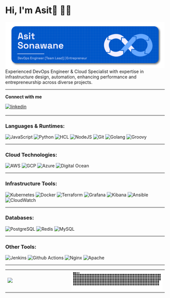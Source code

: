 # Hi, I'm Asit👋 👨‍💻

<img src="https://github.com/asitsonawane/asitsonawane/blob/main/LinkedIn%20cover%20-%201.png" alt="banner that says Asit Sonawane - DevOps Engineer (Team Lead) | Entrepreneur">
Experienced DevOps Engineer & Cloud Specialist with expertise in infrastructure design, automation, enhancing performance and entrepreneurship across diverse projects.

<hr>

**Connect with me**  
<div>
 <a href="https://www.linkedin.com/in/amruta-misal-5a53341a8" target="_blank">
<img src=https://img.shields.io/badge/linkedin-%231E77B5.svg?&style=for-the-badge&logo=linkedin&logoColor=white alt=linkedin style="margin-bottom: 5px;" />
</a>
</div>

<hr>

### Languages & Runtimes:

<p>
  <img alt="JavaScript" src="https://img.shields.io/badge/JavaScript-F7DF1E.svg?style=for-the-badge&logo=JavaScript&logoColor=black"/>
  <img alt="Python" src="https://img.shields.io/badge/Python-3776AB.svg?style=for-the-badge&logo=Python&logoColor=white"/>
  <img alt="HCL" src="https://img.shields.io/badge/HashiCorp-000000.svg?style=for-the-badge&logo=HashiCorp&logoColor=white"/>
  <img alt="NodeJS" src="https://img.shields.io/badge/Node.js-339933.svg?style=for-the-badge&logo=nodedotjs&logoColor=white"/>
  <img alt="Git" src="https://img.shields.io/badge/Git-F05032.svg?style=for-the-badge&logo=Git&logoColor=white"/>
  <img alt="Golang" src="https://img.shields.io/badge/Go-00ADD8.svg?style=for-the-badge&logo=Go&logoColor=white"/>
  <img alt="Groovy" src="https://img.shields.io/badge/Apache%20Groovy-4298B8.svg?style=for-the-badge&logo=Apache-Groovy&logoColor=white"/>
</p>  

<hr>

### Cloud Technologies:

<p>
  <img alt="AWS" src="https://img.shields.io/badge/Amazon%20AWS-232F3E.svg?style=for-the-badge&logo=Amazon-AWS&logoColor=white"/>
  <img alt="GCP" src="https://img.shields.io/badge/Google%20Cloud-4285F4.svg?style=for-the-badge&logo=Google-Cloud&logoColor=white"/>
  <img alt="Azure" src="https://img.shields.io/badge/Microsoft%20Azure-0078D4.svg?style=for-the-badge&logo=Microsoft-Azure&logoColor=white"/>
  <img alt="Digital Ocean" src="https://img.shields.io/badge/DigitalOcean-0080FF.svg?style=for-the-badge&logo=DigitalOcean&logoColor=white"/>
</p>

<hr>

### Infrastructure Tools:

<p>
  <img alt="Kubernetes" src="https://img.shields.io/badge/Kubernetes-326CE5.svg?style=for-the-badge&logo=Kubernetes&logoColor=white"/>
  <img alt="Docker" src="https://img.shields.io/badge/Docker-2496ED.svg?style=for-the-badge&logo=Docker&logoColor=white"/>
  <img alt="Terraform" src="https://img.shields.io/badge/Terraform-844FBA.svg?style=for-the-badge&logo=Terraform&logoColor=white"/>
  <img alt="Grafana" src="https://img.shields.io/badge/Grafana-F46800.svg?style=for-the-badge&logo=Grafana&logoColor=white"/>
  <img alt="Kibana" src="https://img.shields.io/badge/Kibana-005571.svg?style=for-the-badge&logo=Kibana&logoColor=white"/>
  <img alt="Ansible" src="https://img.shields.io/badge/Ansible-EE0000.svg?style=for-the-badge&logo=Ansible&logoColor=white"/>
  <img alt="CloudWatch" src="https://img.shields.io/badge/Amazon%20CloudWatch-FF4F8B.svg?style=for-the-badge&logo=Amazon-CloudWatch&logoColor=white"/>
</p>  

<hr>

### Databases:

<p>
  <img alt="PostgreSQL" src="https://img.shields.io/badge/PostgreSQL-4169E1.svg?style=for-the-badge&logo=PostgreSQL&logoColor=white"/>
  <img alt="Redis" src="https://img.shields.io/badge/Redis-DC382D.svg?style=for-the-badge&logo=Redis&logoColor=white"/>
  <img alt="MySQL" src="https://img.shields.io/badge/MySQL-4479A1.svg?style=for-the-badge&logo=MySQL&logoColor=white"/>
</p>  

<hr>

### Other Tools:

<p>
  <img alt="Jenkins" src="https://img.shields.io/badge/Jenkins-D24939.svg?style=for-the-badge&logo=Jenkins&logoColor=white"/>
  <img alt="Github Actions" src="https://img.shields.io/badge/GitHub%20Actions-2088FF.svg?style=for-the-badge&logo=GitHub-Actions&logoColor=white"/>
  <img alt="Nginx" src="https://img.shields.io/badge/NGINX-009639.svg?style=for-the-badge&logo=NGINX&logoColor=white"/>
  <img alt="Apache" src="https://img.shields.io/badge/Apache-D22128.svg?style=for-the-badge&logo=Apache&logoColor=white"/>
</p>  

<hr>

<table>
  <tr>
    <td valign="center" width="40%"><img src="https://github-readme-stats.vercel.app/api/top-langs/?username=asitsonawane&hide=cdss,html&exclude_repo=wordpress-docker-compose&layout=compact"/></td>
    <td valign="top" width="60%"><img src="https://github.com/kothariji/kothariji/blob/master/github-user-contribution.svg"/></td>
  </tr>
</table>
